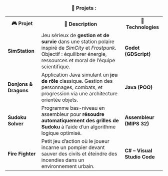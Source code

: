 <h3 align="center">🚧 Projets :</h3>

<div align="center">

<table>
  <tr>
    <th>🎮 Projet</th>
    <th>📝 Description</th>
    <th>🧰 Technologies</th>
  </tr>

  <tr>
    <td><b>SimStation</b></td>
    <td>Jeu sérieux de <b>gestion et de survie</b> dans une station polaire inspiré de <i>SimCity</i> et <i>Frostpunk</i>. Objectif : équilibrer énergie, ressources et moral de l’équipe scientifique.</td>
    <td><b>Godot (GDScript)</b></td>
  </tr>

  <tr>
    <td><b>Donjons & Dragons</b></td>
    <td>Application Java simulant un <b>jeu de rôle</b> classique. Gestion des personnages, combats, et progression via une architecture orientée objets.</td>
    <td><b>Java (POO)</b></td>
  </tr>

  <tr>
    <td><b>Sudoku Solver</b></td>
    <td>Programme bas-niveau en assembleur pour <b>résoudre automatiquement des grilles de Sudoku</b> à l’aide d’un algorithme logique optimisé.</td>
    <td><b>Assembleur (MIPS 32)</b></td>
  </tr>

  <tr>
    <td><b>Fire Fighter</b></td>
    <td>Petit jeu d’action où le joueur incarne un pompier devant sauver des civils et éteindre des incendies dans un environnement urbain.</td>
    <td><b>C# – Visual Studio Code</b></td>
  </tr>
</table>

</div>
